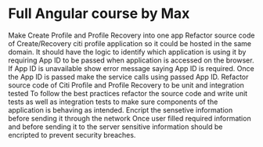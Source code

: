 # Full Angular course by Max
Make Create Profile and Profile Recovery into one app
Refactor source code of Create/Recovery citi profile application so it could be hosted in the same domain. It should have the logic to identify which application is using it by requiring App ID to be passed when application is accessed on the browser. If App ID is unavailable show error message saying App ID is required. Once the App ID is passed make the service calls using passed App ID.
Refactor source code of Citi Profile and Profile Recovery to be unit and integration tested
To follow the best practices refactor the source code and write unit tests as well as integration tests to make sure components of the application is behaving as intended.
Encript the sensetive information before sending it through the network
Once user filled required information and before sending it to the server sensitive information should be encripted to prevent security breaches.

